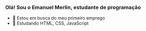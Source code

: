 ### Olá! Sou o Emanuel Merlin, estudante de programação

- 💼 Estou em busca do meu primeiro emprego
- 📕 Estudando HTML, CSS, JavaScript
